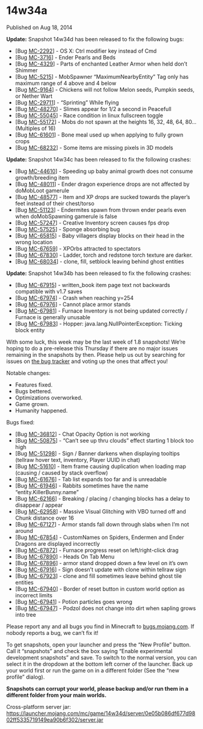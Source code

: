 # 14w34a
Published on Aug 18, 2014

**Update:** Snapshot 14w34d has been released to fix the following bugs:

  * [Bug [MC-2292](https://bugs.mojang.com/browse/MC-2292)] - OS X: Ctrl modifier key instead of Cmd
  * [Bug [MC-3716](https://bugs.mojang.com/browse/MC-3716)] - Ender Pearls and Beds
  * [Bug [MC-4329](https://bugs.mojang.com/browse/MC-4329)] - Parts of enchanted Leather Armor when held don’t Shimmer
  * [Bug [MC-5215](https://bugs.mojang.com/browse/MC-5215)] - MobSpawner “MaximumNearbyEntity” Tag only has maximum range of 4 above and 4 below
  * [Bug [MC-9164](https://bugs.mojang.com/browse/MC-9164)] - Chickens will not follow Melon seeds, Pumpkin seeds, or Nether Wart
  * [Bug [MC-29711](https://bugs.mojang.com/browse/MC-29711)] - “Sprinting” While flying
  * [Bug [MC-48270](https://bugs.mojang.com/browse/MC-48270)] - Slimes appear for 1/2 a second in Peacefull
  * [Bug [MC-55045](https://bugs.mojang.com/browse/MC-55045)] - Race condition in linux fullscreen toggle
  * [Bug [MC-55172](https://bugs.mojang.com/browse/MC-55172)] - Mobs do not spawn at the heights 16, 32, 48, 64, 80… (Multiples of 16)
  * [Bug [MC-61601](https://bugs.mojang.com/browse/MC-61601)] - Bone meal used up when applying to fully grown crops
  * [Bug [MC-68232](https://bugs.mojang.com/browse/MC-68232)] - Some items are missing pixels in 3D models

**Update:** Snapshot 14w34c has been released to fix the following crashes:

  * [Bug [MC-44610](https://bugs.mojang.com/browse/MC-44610)] - Speeding up baby animal growth does not consume growth/breeding item
  * [Bug [MC-48011](https://bugs.mojang.com/browse/MC-48011)] - Ender dragon experience drops are not affected by doMobLoot gamerule
  * [Bug [MC-48577](https://bugs.mojang.com/browse/MC-48577)] - Item and XP drops are sucked towards the player’s feet instead of their chest/torso
  * [Bug [MC-51123](https://bugs.mojang.com/browse/MC-51123)] - Endermites spawn from thrown ender pearls even when doMobSpawning gamerule is false
  * [Bug [MC-57247](https://bugs.mojang.com/browse/MC-57247)] - Creative Inventory screen causes fps drop
  * [Bug [MC-57525](https://bugs.mojang.com/browse/MC-57525)] - Sponge absorbing bug
  * [Bug [MC-65815](https://bugs.mojang.com/browse/MC-65815)] - Baby villagers display blocks on their head in the wrong location
  * [Bug [MC-67659](https://bugs.mojang.com/browse/MC-67659)] - XPOrbs attracted to spectators
  * [Bug [MC-67830](https://bugs.mojang.com/browse/MC-67830)] - Ladder, torch and redstone torch texture are darker.
  * [Bug [MC-68034](https://bugs.mojang.com/browse/MC-68034)] - clone, fill, setblock leaving behind ghost entities

**Update:** Snapshot 14w34b has been released to fix the following crashes:

  * [Bug [MC-67915](https://bugs.mojang.com/browse/MC-67915)] - written_book item page text not backwards compatible with v1.7 saves
  * [Bug [MC-67974](https://bugs.mojang.com/browse/MC-67974)] - Crash when reaching y=254
  * [Bug [MC-67976](https://bugs.mojang.com/browse/MC-67976)] - Cannot place armor stands
  * [Bug [MC-67981](https://bugs.mojang.com/browse/MC-67981)] - Furnace Inventory is not being updated correctly / Furnace is generally unusable
  * [Bug [MC-67983](https://bugs.mojang.com/browse/MC-67983)] - Hopper: java.lang.NullPointerException: Ticking block entity

With some luck, this week may be the last week of 1.8 snapshots! We’re hoping
to do a pre-release this Thursday if there are no major issues remaining in
the snapshots by then. Please help us out by searching for issues on [the bug
tracker](https://bugs.mojang.com) and voting up the ones that affect you!

Notable changes:

  * Features fixed.
  * Bugs bettered.
  * Optimizations overworked.
  * Game grown.
  * Humanity happened.

Bugs fixed:

  * [Bug [MC-36812](https://bugs.mojang.com/browse/MC-36812)] - Chat Opacity Option is not working
  * [Bug [MC-50875](https://bugs.mojang.com/browse/MC-50875)] - “Can’t see up thru clouds” effect starting 1 block too high
  * [Bug [MC-51298](https://bugs.mojang.com/browse/MC-51298)] - Sign / Banner darkens when displaying tooltips (tellraw hover text, inventory, Player UUID in chat)
  * [Bug [MC-51610](https://bugs.mojang.com/browse/MC-51610)] - Item frame causing duplication when loading map (causing / caused by stack overflow)
  * [Bug [MC-61676](https://bugs.mojang.com/browse/MC-61676)] - Tab list expands too far and is unreadable
  * [Bug [MC-61946](https://bugs.mojang.com/browse/MC-61946)] - Rabbits sometimes have the name “entity.KillerBunny.name”
  * [Bug [MC-62166](https://bugs.mojang.com/browse/MC-62166)] - Breaking / placing / changing blocks has a delay to disappear / appear
  * [Bug [MC-62958](https://bugs.mojang.com/browse/MC-62958)] - Massive Visual Glitching with VBO turned off and Chunk distance over 16
  * [Bug [MC-67127](https://bugs.mojang.com/browse/MC-67127)] - Armor stands fall down through slabs when I’m not around
  * [Bug [MC-67854](https://bugs.mojang.com/browse/MC-67854)] - CustomNames on Spiders, Endermen and Ender Dragons are displayed incorrectly
  * [Bug [MC-67872](https://bugs.mojang.com/browse/MC-67872)] - Furnace progress reset on left/right-click drag
  * [Bug [MC-67890](https://bugs.mojang.com/browse/MC-67890)] - Heads On Tab Menu
  * [Bug [MC-67896](https://bugs.mojang.com/browse/MC-67896)] - armor stand dropped down a few level on it’s own
  * [Bug [MC-67916](https://bugs.mojang.com/browse/MC-67916)] - Sign doesn’t update with clone within tellraw sign
  * [Bug [MC-67923](https://bugs.mojang.com/browse/MC-67923)] - clone and fill sometimes leave behind ghost tile entities
  * [Bug [MC-67940](https://bugs.mojang.com/browse/MC-67940)] - Border of reset button in custom world option as incorrect limits
  * [Bug [MC-67941](https://bugs.mojang.com/browse/MC-67941)] - Potion particles goes wrong
  * [Bug [MC-67947](https://bugs.mojang.com/browse/MC-67947)] - Podzol does not change into dirt when sapling grows into tree

Please report any and all bugs you find in Minecraft to
[bugs.mojang.com](https://bugs.mojang.com). If nobody reports a bug, we can’t
fix it!

To get snapshots, open your launcher and press the “New Profile” button. Call
it “snapshots” and check the box saying “Enable experimental development
snapshots” and save. To switch to the normal version, you can select it in the
dropdown at the bottom left corner of the launcher. Back up your world first
or run the game on in a different folder (See the “new profile” dialog).

**Snapshots can corrupt your world, please backup and/or run them in a
different folder from your main worlds.**

Cross-platform server jar:
<https://launcher.mojang.com/mc/game/14w34d/server/0e05b086df677d9802ff5335719149ea90b6f302/server.jar>


